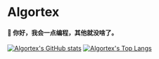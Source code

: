 
# Algortex
#### 👋 你好，我会一点编程，其他就没啥了。

<!---
Algortex/Algortex is a ✨ special ✨ repository because its `README.md` (this file) appears on your GitHub profile.
You can click the Preview link to take a look at your changes.
--->

[![Algortex's GitHub stats](https://github-readme-stats.vercel.app/api?username=Algortex)](https://github.com/anuraghazra/github-readme-stats)
[![Algortex's Top Langs](https://github-readme-stats.vercel.app/api/top-langs/?username=Algortex)](https://github.com/anuraghazra/github-readme-stats)
